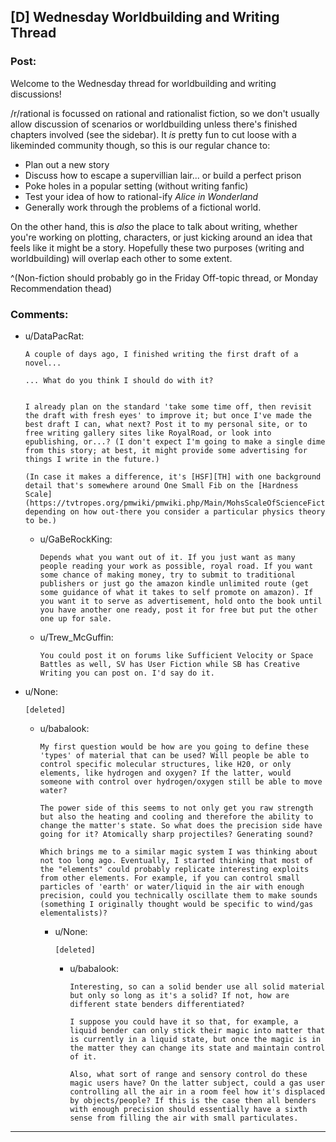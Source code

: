 ## [D] Wednesday Worldbuilding and Writing Thread

### Post:

Welcome to the Wednesday thread for worldbuilding and writing discussions!

/r/rational is focussed on rational and rationalist fiction, so we don't usually allow discussion of scenarios or worldbuilding unless there's finished chapters involved (see the sidebar).  It *is* pretty fun to cut loose with a likeminded community though, so this is our regular chance to:

* Plan out a new story
* Discuss how to escape a supervillian lair... or build a perfect prison
* Poke holes in a popular setting (without writing fanfic)
* Test your idea of how to rational-ify *Alice in Wonderland*
* Generally work through the problems of a fictional world.

On the other hand, this is *also* the place to talk about writing, whether you're working on plotting, characters, or just kicking around an idea that feels like it might be a story. Hopefully these two purposes (writing and worldbuilding) will overlap each other to some extent.

^(Non-fiction should probably go in the Friday Off-topic thread, or Monday Recommendation thead)

### Comments:

- u/DataPacRat:
  ```
  A couple of days ago, I finished writing the first draft of a novel...

  ... What do you think I should do with it?


  I already plan on the standard 'take some time off, then revisit the draft with fresh eyes' to improve it; but once I've made the best draft I can, what next? Post it to my personal site, or to free writing gallery sites like RoyalRoad, or look into epublishing, or...? (I don't expect I'm going to make a single dime from this story; at best, it might provide some advertising for things I write in the future.)

  (In case it makes a difference, it's [HSF][TH] with one background detail that's somewhere around One Small Fib on the [Hardness Scale](https://tvtropes.org/pmwiki/pmwiki.php/Main/MohsScaleOfScienceFictionHardness), depending on how out-there you consider a particular physics theory to be.)
  ```

  - u/GaBeRockKing:
    ```
    Depends what you want out of it. If you just want as many people reading your work as possible, royal road. If you want some chance of making money, try to submit to traditional publishers or just go the amazon kindle unlimited route (get some guidance of what it takes to self promote on amazon). If you want it to serve as advertisement, hold onto the book until you have another one ready, post it for free but put the other one up for sale.
    ```

  - u/Trew_McGuffin:
    ```
    You could post it on forums like Sufficient Velocity or Space Battles as well, SV has User Fiction while SB has Creative Writing you can post on. I'd say do it.
    ```

- u/None:
  ```
  [deleted]
  ```

  - u/babalook:
    ```
    My first question would be how are you going to define these 'types' of material that can be used? Will people be able to control specific molecular structures, like H20, or only elements, like hydrogen and oxygen? If the latter, would someone with control over hydrogen/oxygen still be able to move water?

    The power side of this seems to not only get you raw strength but also the heating and cooling and therefore the ability to change the matter's state. So what does the precision side have going for it? Atomically sharp projectiles? Generating sound?

    Which brings me to a similar magic system I was thinking about not too long ago. Eventually, I started thinking that most of the "elements" could probably replicate interesting exploits from other elements. For example, if you can control small particles of 'earth' or water/liquid in the air with enough precision, could you technically oscillate them to make sounds (something I originally thought would be specific to wind/gas elementalists)?
    ```

    - u/None:
      ```
      [deleted]
      ```

      - u/babalook:
        ```
        Interesting, so can a solid bender use all solid material but only so long as it's a solid? If not, how are different state benders differentiated?

        I suppose you could have it so that, for example, a liquid bender can only stick their magic into matter that is currently in a liquid state, but once the magic is in the matter they can change its state and maintain control of it. 

        Also, what sort of range and sensory control do these magic users have? On the latter subject, could a gas user controlling all the air in a room feel how it's displaced by objects/people? If this is the case then all benders with enough precision should essentially have a sixth sense from filling the air with small particulates.
        ```

---

